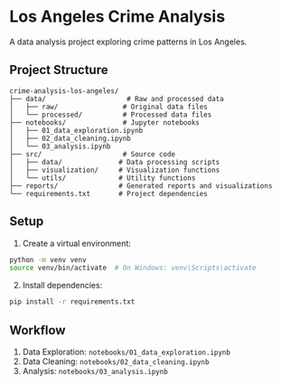 # Los Angeles Crime Analysis

A data analysis project exploring crime patterns in Los Angeles.

## Project Structure
```
crime-analysis-los-angeles/
├── data/                    # Raw and processed data
│   ├── raw/                # Original data files
│   └── processed/          # Processed data files
├── notebooks/              # Jupyter notebooks
│   ├── 01_data_exploration.ipynb
│   ├── 02_data_cleaning.ipynb
│   └── 03_analysis.ipynb
├── src/                    # Source code
│   ├── data/              # Data processing scripts
│   ├── visualization/     # Visualization functions
│   └── utils/             # Utility functions
├── reports/               # Generated reports and visualizations
└── requirements.txt       # Project dependencies
```

## Setup
1. Create a virtual environment:
```bash
python -m venv venv
source venv/bin/activate  # On Windows: venv\Scripts\activate
```

2. Install dependencies:
```bash
pip install -r requirements.txt
```

## Workflow
1. Data Exploration: `notebooks/01_data_exploration.ipynb`
2. Data Cleaning: `notebooks/02_data_cleaning.ipynb`
3. Analysis: `notebooks/03_analysis.ipynb`